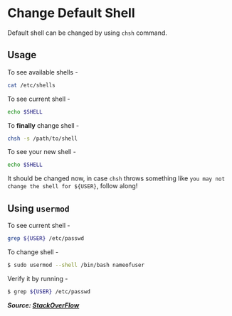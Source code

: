 # Change Default Shell

Default shell can be changed by using `chsh` command.

## Usage

To see available shells -

```bash
cat /etc/shells
```

To see current shell -

```bash
echo $SHELL
```

To **finally** change shell -

```bash
chsh -s /path/to/shell
```

To see your new shell -

```bash
echo $SHELL
```

It should be changed now, in case `chsh` throws something like `you may not change the shell for ${USER}`, follow along!

## Using `usermod`

To see current shell -

```bash
grep ${USER} /etc/passwd
```

To change shell -

```bash
$ sudo usermod --shell /bin/bash nameofuser
```

Verify it by running -

```bash
$ grep ${USER} /etc/passwd
```

**_Source: [StackOverFlow](https://unix.stackexchange.com/a/558971)_**
